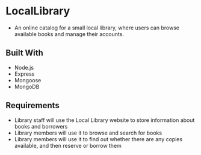 # LocalLibrary
* An online catalog for a small local library, where users can browse available books and manage their accounts.

## Built With
* Node.js
* Express
* Mongoose
* MongoDB



## Requirements
* Library staff will use the Local Library website to store information about books and borrowers
* Library members will use it to browse and search for books
* Library members will use it to find out whether there are any copies available, and then reserve or borrow them
